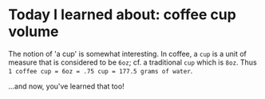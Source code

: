 #  Today I learned about: coffee cup volume 
 
The notion of 'a cup' is somewhat interesting. In coffee, a `cup` is a unit of measure that is considered to be `6oz`; cf. a traditional `cup` which is `8oz`. Thus `1 coffee cup = 6oz = .75 cup = 177.5 grams of water`. 
 
...and now, you've learned that too!
